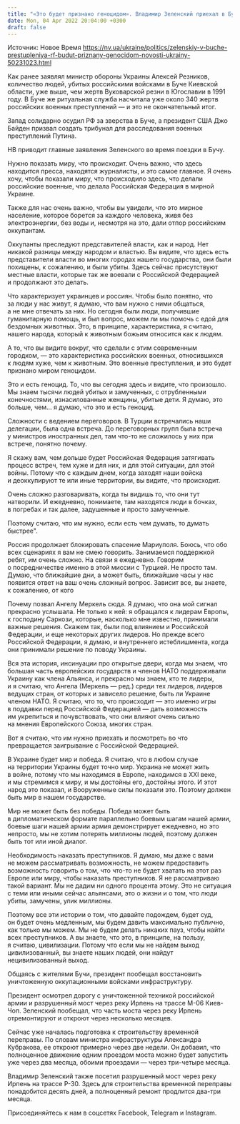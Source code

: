 ```yaml
---
title: "«Это будет признано геноцидом». Владимир Зеленский приехал в Бучу, военные преступления РФ в которой ужаснули мир"
date: Mon, 04 Apr 2022 20:04:00 +0300
draft: false
---
```

Источник: Новое Время https://nv.ua/ukraine/politics/zelenskiy-v-buche-prestupleniya-rf-budut-priznany-genocidom-novosti-ukrainy-50231023.html


 Как ранее заявлял министр обороны Украины Алексей Резников, количество людей, убитых российскими войсками в Буче Киевской области, уже выше, чем жертв Вуковарской резни в Югославии в 1991 году. В Буче же ритуальная служба насчитала уже около 340 жертв российских военных преступлений — и это не окончательный итог.

Запад солидарно осудил РФ за зверства в Буче, а президент США Джо Байден призвал создать трибунал для расследования военных преступлений Путина.

НВ приводит главные заявления Зеленского во время поездки в Бучу.

Нужно показать миру, что происходит. Очень важно, что здесь находится пресса, находятся журналисты, и это самое главное. Я очень хочу, чтобы показали миру, что происходило здесь, что делали российские военные, что делала Российская Федерация в мирной Украине.

Также для нас очень важно, чтобы вы увидели, что это мирное население, которое борется за каждого человека, живя без электроэнергии, без воды и, несмотря на это, дали отпор российским оккупантам.

Оккупанты преследуют представителей власти, как и народ. Нет никакой разницы между народом и властью. Вы видите, что здесь есть представители власти во многих городах нашего государства, они были похищены, к сожалению, и были убиты. Здесь сейчас присутствуют местные власти, которые так же воевали с Российской Федерацией и продолжают это делать.

Что характеризует украинцев и россиян. Чтобы было понятно, что за люди у нас живут, я думаю, что вам нужно с ними общаться, а не мне отвечать за них. Но сегодня были люди, получившие гуманитарную помощь, и был вопрос, можем ли мы помочь с едой для бездомных животных. Это, в принципе, характеристика, я считаю, нашего народа, который к животным божьим относится как к людям.

А то, что вы видите вокруг, что сделали с этим современным городком, — это характеристика российских военных, относившихся к людям хуже, чем к животным. Это военные преступления, и это будет признано миром геноцидом.

Это и есть геноцид. То, что вы сегодня здесь и видите, что произошло. Мы знаем тысячи людей убитых и замученных, с отрубленными конечностями, изнасилованные женщины, убитые дети. Я думаю, это больше, чем… я думаю, что это и есть геноцид.

Сложности с ведением переговоров. В Турции встречались наши делегации, была одна встреча. До переговорных групп была встреча у министров иностранных дел, там что-то не сложилось у них при встрече, понятно почему.

Я скажу вам, чем дольше будет Российская Федерация затягивать процесс встреч, тем хуже и для них, и для этой ситуации, для этой войны. Потому что с каждым днем, когда заходят наши войска и деоккупируют те или иные территории, вы видите, что происходит.

Очень сложно разговаривать, когда ты видишь то, что они тут натворили. И ежедневно, понимаете, там находятся люди в бочках, в погребах и так далее, задушенные и просто замученные.

Поэтому считаю, что им нужно, если есть чем думать, то думать быстрее".

Россия продолжает блокировать спасение Мариуполя. Боюсь, что обо всех сценариях я вам не смею говорить. Занимаемся поддержкой ребят, им очень сложно. На связи я ежедневно. Говорим о посредничестве именно в этой миссии с Турцией. Не просто там. Думаю, что ближайшие дни, а может быть, ближайшие часы у нас появится ответ на ваш очень сложный вопрос. Зависит все, вы знаете, к сожалению, от кого

Почему позвал Ангелу Меркель сюда. Я думаю, что она мой сигнал прекрасно услышала. Не только к ней: я обращался к лидерам Европы, к господину Саркози, которые, насколько мне известно, принимали важные решения. Скажем так, были под влиянием и Российской Федерации, и еще некоторых других лидеров. Но прежде всего Российской Федерации, я думаю, и внутреннего истеблишмента, когда они принимали решение по поводу Украины.

Вся эта история, инсинуации про открытые двери, когда мы знаем, что большая часть европейских государств и членов НАТО поддерживали Украину как члена Альянса, и прекрасно мы знаем, кто те лидеры, и я считаю, что Ангела (Меркель — ред.) среди тех лидеров, лидеров ведущих стран, от которых и зависело решение, быть ли Украине членом НАТО. Я считаю, что то, что происходит — это именно игры в поддавки перед Российской Федерацией — дать возможность им укрепиться и почувствовать, что они влияют очень сильно на мнения Европейского Союза, многих стран.

Вот я считаю, что им нужно приехать и посмотреть во что превращается заигрывание с Российской Федерацией.

В Украине будет мир и победа. Я считаю, что в любом случае на территории Украины будет точно мир. Украина не может жить в войне, потому что мы находимся в Европе, находимся в XXI веке, и мы стремимся к миру, и мы достойны его, достойны этого. И этот народ это показал, и Вооруженные силы показали это. Поэтому должен быть мир в нашем государстве.

Мир не может быть без победы. Победа может быть в дипломатическом формате параллельно боевым шагам нашей армии, боевые шаги нашей армии армия демонстрирует ежедневно, но это непросто, мы не хотим потерять миллионы людей, поэтому должен быть тот или иной диалог.

Необходимость наказать преступников. Я думаю, мы даже с вами не можем рассматривать возможность, не можем предоставить возможность говорить о том, что что-то не будет хватать на этот раз Европе или миру, чтобы наказать преступников. Я не рассматриваю такой вариант. Мы не дадим ни одного процента этому. Это не ситуация с теми или иными сейчас альянсами, это о жизни и о том, что люди убиты, замучены, улик миллионы.

Поэтому все эти истории о том, что давайте подождем, будет суд, он будет очень медленным, мы будем давить максимально публично, как только мы можем. Мы не будем делать никаких пауз, чтобы найти всех преступников. А вы знаете, что это, в принципе, на пользу, я считаю, цивилизации. Потому что если мы не найдем выход цивилизованный, вы знаете наших людей, они найдут нецивилизованный выход.

Общаясь с жителями Бучи, президент пообещал восстановить уничтоженную оккупационными войсками инфраструктуру.

Президент осмотрел дорогу с уничтоженной техникой российской армии и разрушенный мост через реку Ирпень на трассе М-06 Киев-Чоп. Зеленский пообещал, что часть моста через реку Ирпень отремонтируют и откроют через несколько месяцев.

Сейчас уже началась подготовка к строительству временной переправы. По словам министра инфраструктуры Александра Кубракова, ее откроют примерно через две недели. Он добавил, что полноценное движение одним проездом моста можно будет запустить уже через два месяца, обоими проездами — через три-четыре месяца.

Владимир Зеленский также посетил разрушенный мост через реку Ирпень на трассе Р-30. Здесь для строительства временной переправы понадобится десять дней, а полноценный ремонт продлится два-три месяца.

Присоединяйтесь к нам в соцсетях Facebook, Telegram и Instagram.
